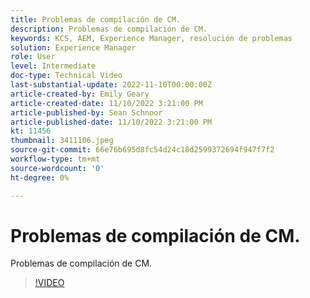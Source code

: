 ```yaml
---
title: Problemas de compilación de CM.
description: Problemas de compilación de CM.
keywords: KCS, AEM, Experience Manager, resolución de problemas
solution: Experience Manager
role: User
level: Intermediate
doc-type: Technical Video
last-substantial-update: 2022-11-10T00:00:00Z
article-created-by: Emily Geary
article-created-date: 11/10/2022 3:21:00 PM
article-published-by: Sean Schnoor
article-published-date: 11/10/2022 3:21:00 PM
kt: 11456
thumbnail: 3411106.jpeg
source-git-commit: 66e76b695d8fc54d24c18d2599372694f947f7f2
workflow-type: tm+mt
source-wordcount: '0'
ht-degree: 0%

---
```



# Problemas de compilación de CM.

Problemas de compilación de CM.

>[!VIDEO](https://video.tv.adobe.com/v/3411106/?quality=12&learn=on)
